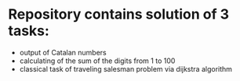 # Repository contains solution of 3 tasks:
* output of Catalan numbers
* calculating of the sum of the digits from 1 to 100
* classical task of  traveling salesman problem via dijkstra algorithm
